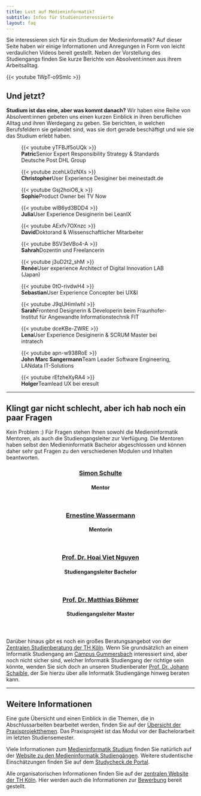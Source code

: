 ```yaml
---
title: Lust auf Medieninformatik?
subtitle: Infos für Studieninteressierte
layout: faq
---
```




<div class="m-mi-herotext">
	<p>Sie interessieren sich für ein Studium der Medieninformatik? Auf dieser Seite haben wir einige Informationen und Anregungen in Form von leicht verdaulichen Videos bereit gestellt. Neben der Vorstellung des Studiengangs finden Sie kurze Berichte von Absolvent:innen aus ihrem Arbeitsalltag.
  </p>
</div>

<!--div class="has-seperator has-seperator--lila">
  <div class="m-mi-avatar m-mi-avatar--inline" style="background-image:url(/img/mentoren/mario-faske.jpg)"></div>
  <div class="m-mi-avatar m-mi-avatar--inline" style="background-image:url(/img/mentoren/nathalie-kuhn.jpg)"></div>
  <p>

  Im Rahmen der Studienorientierungswochen stehen wir <strong>am 25. Januar 2021</strong> von <strong>16.00 bis 17.00 Uhr</strong> für eine <strong>Online-Frage-Antwort Runde</strong> bereit.

  Hier ist der <a href="https://th-koeln.zoom.us/j/2898308876">Link zur Zoom Session</a>. Der Kenncode ist *4711*
  </p>
</div-->

<div class="has-seperator">{{< youtube 1WpT-o9Smlc >}}</div>

## Und jetzt?



<div class="has-extra-foot-space  is-full-width">
  <div class="video-overview has-extra-foot-space">
    <div>

**Studium ist das eine, aber was kommt danach?** Wir haben eine Reihe von Absolvent:innen gebeten uns einen kurzen Einblick in ihren beruflichen Alltag und ihren Werdegang zu geben. Sie berichten, in welchen Berufsfeldern sie gelandet sind, was sie dort gerade beschäftigt und wie sie das Studium erlebt haben. 
    </div>
    <figure class="m-mi-video-teaser">
      {{< youtube yTFBJf5oUQk >}}
      <figcaption class="m-mi-video-teaser__footer"><strong>Patric</strong>Senior Expert Responsibility Strategy & Standards Deutsche Post DHL Group</figcaption>
    </figure>
    <figure class="m-mi-video-teaser">
      {{< youtube zcehLk0zNXs >}}
      <figcaption class="m-mi-video-teaser__footer"><strong>Christopher</strong>User Experience Desiginer bei meinestadt.de</figcaption>
    </figure>
    <figure class="m-mi-video-teaser">
      {{< youtube Gsj2hoiO6_k >}}
      <figcaption class="m-mi-video-teaser__footer"><strong>Sophie</strong>Product Owner bei TV Now</figcaption>
    </figure>
    <figure class="m-mi-video-teaser">
      {{< youtube wIB6yd3BDD4 >}}
      <figcaption class="m-mi-video-teaser__footer"><strong>Julia</strong>User Experience Desiginerin bei LeanIX</figcaption>
    </figure>
    <figure class="m-mi-video-teaser">
      {{< youtube AExfv7OXnzc >}}
      <figcaption class="m-mi-video-teaser__footer"><strong>David</strong>Doktorand & Wissenschaftlicher Mitarbeiter</figcaption>
    </figure>
    <figure class="m-mi-video-teaser">
      {{< youtube BSV3eVBo4-A >}}
      <figcaption class="m-mi-video-teaser__footer"><strong>Sahrah</strong>Dozentin und Freelancerin</figcaption>
    </figure>
    <figure class="m-mi-video-teaser">
      {{< youtube j3uD2t2_shM >}}
      <figcaption class="m-mi-video-teaser__footer"><strong>Renée</strong>User experience Architect of Digital Innovation LAB (Japan)</figcaption>
    </figure>
    <figure class="m-mi-video-teaser">
      {{< youtube 0tO-rivdwH4 >}}
      <figcaption class="m-mi-video-teaser__footer"><strong>Sebastian</strong>User Experience Concepter bei UX&I</figcaption>
    </figure>
    <figure class="m-mi-video-teaser">
      {{< youtube J9qUHimlwhI >}}
      <figcaption class="m-mi-video-teaser__footer"><strong>Sarah</strong>Frontend Designerin & Developerin beim Fraunhofer-Institut für Angewandte Informationstechnik FIT</figcaption>
    </figure>
    <figure class="m-mi-video-teaser">
      {{< youtube dceKBe-ZWRE >}}
      <figcaption class="m-mi-video-teaser__footer"><strong>Lena</strong>User Experience Desiginerin & SCRUM Master bei intratech</figcaption>
    </figure>
    <figure class="m-mi-video-teaser">
      {{< youtube apn-w938RoE >}}
      <figcaption class="m-mi-video-teaser__footer"><strong>John Marc Sangermann</strong>Team Leader Software Engineering, LANdata IT-Solutions</figcaption>
    </figure>
    <figure class="m-mi-video-teaser">
      {{< youtube rEfzheXyRA4 >}}
      <figcaption class="m-mi-video-teaser__footer"><strong>Holger</strong>Teamlead UX bei eresult</figcaption>
    </figure>
  </div>

  <hr class="has-seperator has-seperator--dotted has-seperator--lila">

</div>



## Klingt gar nicht schlecht, aber ich hab noch ein paar Fragen

Kein Problem :) Für Fragen stehen Ihnen sowohl die Medieninformatik Mentoren, als auch die Studiengangsleiter zur Verfügung. Die Mentoren haben selbst den Medieninformatik Bachelor abgeschlossen und können daher sehr gut Fragen zu den verschiedenen Modulen und Inhalten beantworten. 



<div class="mi-grid mi-grid--2-cols has-extra-head-space has-extra-foot-space">
  <div class="m-mi-avatar-mit-text">
    <div class="m-mi-avatar" style="background-image:url(/img/mentoren/simon-schulte-centered.webp)"></div>
    <header class="m-mi-avatar-mit-text__text">
      <h3 class="m-mi-avatar-mit-text__title"><a href="https://www.th-koeln.de/personen/simon_ludwig.schulte/">Simon Schulte</a></h3>
      <h4 class="m-mi-avatar-mit-text__subtitle">Mentor</h4>
    </header>
  </div>

  <div class="m-mi-avatar-mit-text">
    <div class="m-mi-avatar" style="background-image:url(/img/mentoren/ernestine-wassermann-centered.webp)"></div>
    <header class="m-mi-avatar-mit-text__text">
      <h3 class="m-mi-avatar-mit-text__title"><a href="https://www.th-koeln.de/personen/ernestine.wassermann/">Ernestine Wassermann</a></h3>
      <h4 class="m-mi-avatar-mit-text__subtitle">Mentorin</h4>
    </header>
  </div>

  <div class="m-mi-avatar-mit-text">
    <div class="m-mi-avatar" style="background-image:url(/img/professoren/viet.jpg"></div>
    <header class="m-mi-avatar-mit-text__text">
      <h3 class="m-mi-avatar-mit-text__title"><a href="https://www.th-koeln.de/personen/viet.nguyen/">Prof. Dr. Hoai Viet Nguyen</a></h3>
      <h4 class="m-mi-avatar-mit-text__subtitle">Studiengangsleiter Bachelor</h4>
    </header>
  </div>
  
  <div class="m-mi-avatar-mit-text">
    <div class="m-mi-avatar" style="background-image:url(/img/professoren/boehmer.jpg)"></div>
    <header class="m-mi-avatar-mit-text__text">
      <h3 class="m-mi-avatar-mit-text__title"><a href="https://www.th-koeln.de/personen/matthias.boehmer/">Prof. Dr. Matthias Böhmer</a></h3>
      <h4 class="m-mi-avatar-mit-text__subtitle">Studiengangsleiter Master</h4>
    </header>
  </div>

</div>

Darüber hinaus gibt es noch ein großes Beratungsangebot von der [Zentralen Studienberatung der TH Köln](https://www.th-koeln.de/studium/beratung_165.php). Wenn Sie grundsätzlich an einem Informatik Studiengang am [Campus Gummersbach](https://www.th-koeln.de/informatik-und-ingenieurwissenschaften/) interessiert sind, aber noch nicht sicher sind, welcher Informatik Studiengang der richtige sein könnte, wenden Sie sich doch an unseren Studienberater [Prof. Dr. Johann Schaible](https://www.th-koeln.de/personen/johann.schaible/), der Sie hierzu über alle Informatik Studiengänge hinweg beraten kann.

<hr class="has-seperator has-extra-head-space has-seperator--dotted has-seperator--lila">

<div class="has-extra-foot-space">

## Weitere Informationen

Eine gute Übersicht und einen Einblick in die Themen, die in Abschlussarbeiten bearbeitet werden, finden Sie auf der [Übersicht der Praxisprojektthemen](https://th-koeln.github.io/mi-bachelor-praxisprojektseminar/alle-abschlussvortraege/). Das Praxisprojekt ist das Modul vor der Bachelorarbeit im letzten Studiensemester.

Viele Informationen zum [Medieninformatik Studium](https://www.medieninformatik.th-koeln.de/study/) finden Sie natürlich auf der [Website zu den Medieninformatik Studiengängen](https://www.medieninformatik.th-koeln.de/). Weitere studentische Einschätzungen finden Sie auf dem [Studycheck.de Portal](https://www.studycheck.de/studium/medieninformatik/th-koeln-2052). 

Alle organisatorischen Informationen finden Sie auf der [zentralen Website der TH Köln](https://www.th-koeln.de/studium/medieninformatik-bachelor_2379.php). Hier werden auch die Informationen zur [Bewerbung](https://www.th-koeln.de/studium/medieninformatik-bachelor--bewerbung_3962.php) bereit gestellt.
</div>
